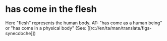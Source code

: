 # has come in the flesh

Here "flesh" represents the human body. AT: "has come as a human being" or "has come in a physical body" (See: [[rc://en/ta/man/translate/figs-synecdoche]])

